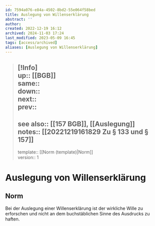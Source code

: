 ```yaml
---
id: 7594a076-e84a-4502-8bd2-55e064f58bed
title: Auslegung von Willenserklärung
abstract: ''
author: 
created: 2022-12-19 16:12
archived: 2024-11-03 17:24
last_modified: 2023-05-09 16:45
tags: [access/archived]
aliases: [Auslegung von Willenserklärung]
---
```


> [!Info]  
> up:: [[BGB]]  
> same::  
> down::  
> next::  
> prev::
> ---  
> see also:: [[157 BGB]], [[Auslegung]]  
> notes:: [[20221219161829 Zu § 133 und § 157]] 
> ---
> template:: [[Norm (template)|Norm]]  
> version:: 1

# Auslegung von Willenserklärung

## Norm

Bei der Auslegung einer Willenserklärung ist der wirkliche Wille zu erforschen und nicht an dem buchstäblichen Sinne des Ausdrucks zu haften. 
